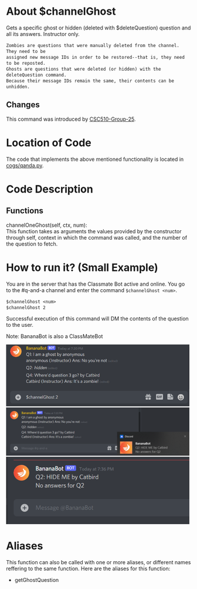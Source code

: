 # About $channelGhost

Gets a specific ghost or hidden (deleted with $deleteQuestion) question and all its answers. Instructor only.

```
Zombies are questions that were manually deleted from the channel. They need to be
assigned new message IDs in order to be restored--that is, they need to be reposted.
Ghosts are questions that were deleted (or hidden) with the deleteQuestion command.
Because their message IDs remain the same, their contents can be unhidden.
```

## Changes

This command was introduced by [CSC510-Group-25](https://github.com/CSC510-Group-25/ClassMateBot/).

# Location of Code
The code that implements the above mentioned functionality is located in [cogs/qanda.py](https://github.com/CSC510-Group-25/ClassMateBot/blob/main/cogs/qanda.py).

# Code Description
## Functions
channelOneGhost(self, ctx, num): <br>
This function takes as arguments the values provided by the constructor through self, context in which the command was called, and the number of the question to fetch.

# How to run it? (Small Example)
You are in the server that has the Classmate Bot active and online. You go to
the #q-and-a channel and enter the command `$channelGhost <num>`.

```
$channelGhost <num>
$channelGhost 2
```
Successful execution of this command will DM the contents of the question to the user.

Note: BananaBot is also a ClassMateBot

<img src="https://github.com/CSC510-Group-25/ClassMateBot/blob/group25-command-docs/data/proj3media/channelGhost/channelghost1.png?raw=true" width="500">

<img src="https://github.com/CSC510-Group-25/ClassMateBot/blob/group25-command-docs/data/proj3media/channelGhost/channelghost2.png?raw=true" width="500">

<img src="https://github.com/CSC510-Group-25/ClassMateBot/blob/group25-command-docs/data/proj3media/channelGhost/channelghost3.png?raw=true" width="500">

# Aliases

This function can also be called with one or more aliases, or different names reffering to the same function. Here are the aliases for this function:

 - getGhostQuestion 
 